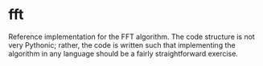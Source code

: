 # fft
Reference implementation for the FFT algorithm. The code structure is not very
Pythonic; rather, the code is written such that implementing the algorithm in
any language should be a fairly straightforward exercise.
